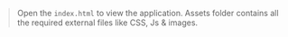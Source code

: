 >Open the `index.html` to view the application.
>Assets folder contains all the required external files like CSS, Js & images.
